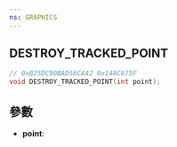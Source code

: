 ```yaml
---
ns: GRAPHICS
---
```

## DESTROY_TRACKED_POINT

```c
// 0xB25DC90BAD56CA42 0x14AC675F
void DESTROY_TRACKED_POINT(int point);
```


## 參數
* **point**: 

